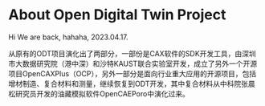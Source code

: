 # About Open Digital Twin Project

Hi We are back, hahaha, 2023.04.17.

从原有的ODT项目演化出了两部分，一部份是CAX软件的SDK开发工具，由深圳市大数据研究院（港中深）和沙特KAUST联合实验室开发，成立了另外一个开源项目OpenCAXPlus（OCP），另外一部分是面向行业重大应用的开源项目，包括增材制造、复合材料和测量，继续恢复到ODT开发，其中复合材料从中科院张晨松研究员开发的油藏模拟软件OpenCAEPoro中演化过来。